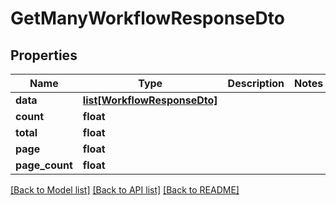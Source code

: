 # GetManyWorkflowResponseDto

## Properties
Name | Type | Description | Notes
------------ | ------------- | ------------- | -------------
**data** | [**list[WorkflowResponseDto]**](WorkflowResponseDto.md) |  | 
**count** | **float** |  | 
**total** | **float** |  | 
**page** | **float** |  | 
**page_count** | **float** |  | 

[[Back to Model list]](../README.md#documentation-for-models) [[Back to API list]](../README.md#documentation-for-api-endpoints) [[Back to README]](../README.md)

